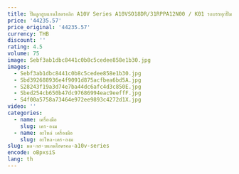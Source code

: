 ```yaml
---
title: ปั๊มลูกสูบแกนไฮดรอลิก A10V Series A10VSO18DR/31RPPA12N00 / K01 รถบรรทุกปั๊มคอนกรีต
price: '44235.57'
price_original: '44235.57'
currency: THB
discount: ''
rating: 4.5
volume: 75
image: Sebf3ab1dbc8441c0b8c5cedee858e1b30.jpg
images:
  - Sebf3ab1dbc8441c0b8c5cedee858e1b30.jpg
  - Sbd392688936e4f9091d875acfbea6bd5A.jpg
  - S28243f19a3d74e7ba44dc6afc4d3c850E.jpg
  - Sbed254cb650b47dc97686994eac9eeffF.jpg
  - S4f00a5758a73464e972ee9893c4272d1X.jpg
video: ''
categories:
  - name: เครื่องมือ
    slug: เคร-องม
  - name: อะไหล่ เครื่องมือ
    slug: อะไหล-เคร-องม
slug: มล-กส-บแกนไฮดรอล-a10v-series
encode: oBpxsiS
lang: th
---
```

  
